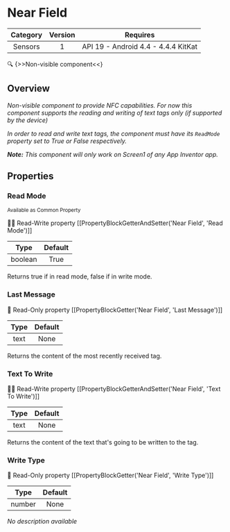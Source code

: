 # Near Field

| Category | Version | Requires |
|:--------:|:-------:|:--------:|
|Sensors|1|API 19 - Android 4.4 - 4.4.4 KitKat|

:mag: {>>Non-visible component<<}

## Overview

_<p>Non-visible component to provide NFC capabilities.  For now this component supports the reading and writing of text tags only (if supported by the device)</p><p>In order to read and write text tags, the component must have its <code>ReadMode</code> property set to True or False respectively.</p><p><strong>Note:</strong> This component will only work on Screen1 of any App Inventor app.</p>_

## Properties

### Read Mode

<small>Available as Common Property</small>

:eyes::pencil: Read-Write property
[[PropertyBlockGetterAndSetter('Near Field', 'Read Mode')]]

| Type | Default |
|:----:|:-------:|
|boolean|True|

Returns true if in read mode, false if in write mode.

### Last Message



:eyes: Read-Only property
[[PropertyBlockGetter('Near Field', 'Last Message')]]

| Type | Default |
|:----:|:-------:|
|text|None|

Returns the content of the most recently received tag.

### Text To Write



:eyes::pencil: Read-Write property
[[PropertyBlockGetterAndSetter('Near Field', 'Text To Write')]]

| Type | Default |
|:----:|:-------:|
|text|None|

Returns the content of the text that's going to be written to the tag.

### Write Type



:eyes: Read-Only property
[[PropertyBlockGetter('Near Field', 'Write Type')]]

| Type | Default |
|:----:|:-------:|
|number|None|

_No description available_